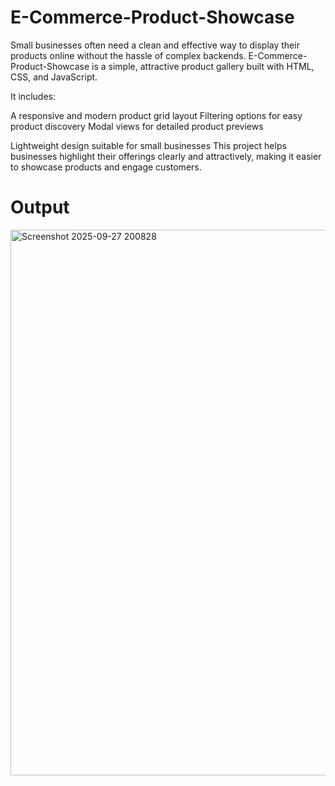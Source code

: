 # E-Commerce-Product-Showcase
Small businesses often need a clean and effective way to display their products online without the hassle of complex backends. E-Commerce-Product-Showcase is a simple, attractive product gallery built with HTML, CSS, and JavaScript.

It includes:

A responsive and modern product grid layout
Filtering options for easy product discovery
Modal views for detailed product previews

Lightweight design suitable for small businesses
This project helps businesses highlight their offerings clearly and attractively, making it easier to showcase products and engage customers.

# Output

<img width="1858" height="873" alt="Screenshot 2025-09-27 200828" src="https://github.com/user-attachments/assets/0813c365-b459-4ada-83a1-ae2572128193" />
